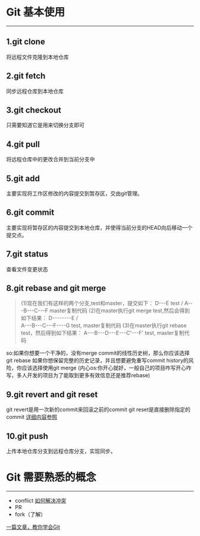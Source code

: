 # Git 基本使用
---
## 1.git clone 
将远程文件克隆到本地仓库
## 2.git fetch
同步远程仓库到本地仓库
## 3.git checkout
只需要知道它是用来切换分支即可
## 4.git pull
将远程仓库中的更改合并到当前分支中
## 5.git add
主要实现将工作区修改的内容提交到暂存区，交由git管理。
## 6.git commit
主要实现将暂存区的内容提交到本地仓库，并使得当前分支的HEAD向后移动一个提交点。
## 7.git status
查看文件变更状态
## 8.git rebase and git merge 
>(1)现在我们有这样的两个分支,test和master，提交如下：
>              D---E test
>             /
>        A---B---C---F master复制代码
>(2)在master执行git merge test,然后会得到如下结果：
>            D--------E
>           /          \
>      A---B---C---F----G   test, master复制代码
>(3)在master执行git rebase test，然后得到如下结果：
>    A---B---D---E---C'---F'   test, master复制代码

so:如果你想要一个干净的，没有merge commit的线性历史树，那么你应该选择git rebase
   如果你想保留完整的历史记录，并且想要避免重写commit history的风险，你应该选择使用git merge
(内心os:你开心就好，一般自己的项目咋写开心咋写，多人开发的项目为了能取到更多有效信息还是推荐rebase)
## 9.git revert and git reset
git revert是用一次新的commit来回滚之前的commit
git reset是直接删除指定的commit
[详细内容参照](http://yijiebuyi.com/blog/8f985d539566d0bf3b804df6be4e0c90.html "git reset revert")
## 10.git push
上传本地仓库分支到远程仓库分支，实现同步。
# Git 需要熟悉的概念
---
- conflict
[如何解决冲突](https://gitbook.tw/chapters/branch/fix-conflict.html "解决冲突")
- PR
- fork（了解）

[一篇文章，教你学会Git](https://www.jianshu.com/p/9685a56bdf7a "git基本使用")
